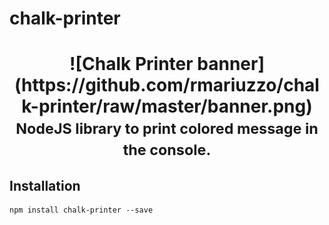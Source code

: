 # chalk-printer

<h1 align="center">
  ![Chalk Printer banner](https://github.com/rmariuzzo/chalk-printer/raw/master/banner.png)
  <small>NodeJS library to print colored message in the console.</small>
</h1>

## Installation

```shell
npm install chalk-printer --save
```
